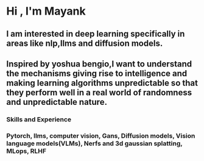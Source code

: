 # Hi , I'm Mayank 

## I am interested in deep learning specifically in areas like nlp,llms and diffusion models.
## Inspired by yoshua bengio,I want to understand the mechanisms giving rise to intelligence and making learning algorithms unpredictable so that they perform well in a real world of randomness and unpredictable nature.

### Skills and Experience

### Pytorch, llms, computer vision, Gans, Diffusion models, Vision language models(VLMs), Nerfs and 3d gaussian splatting, MLops, RLHF


